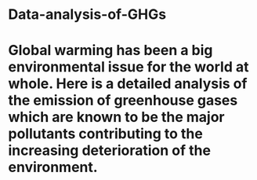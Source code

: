 # Data-analysis-of-GHGs
# Global warming has been a big environmental issue for the world at whole. Here is a detailed analysis of the emission of greenhouse gases which are known to be the major pollutants contributing to the increasing deterioration of the environment.
